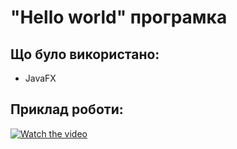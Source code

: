 # "Hello world" програмка
## Що було використано:
*    JavaFX
## Приклад роботи:
[![Watch the video](https://i.imgur.com/vKb2F1B.png)](https://github.com/SophiaYarmolenko/SecondCourseUniversityProjects/blob/master/OOP.HomeWorks/HomeWork3/HelloWorldApp/HelloWorldApp.mp4)
